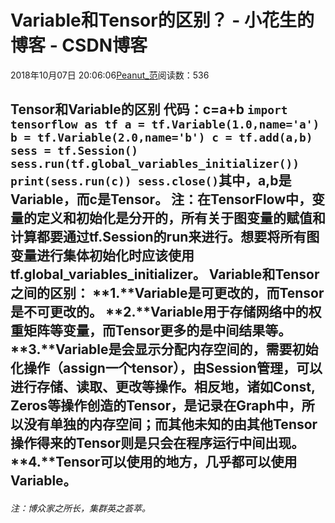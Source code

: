 
# Variable和Tensor的区别？ - 小花生的博客 - CSDN博客


2018年10月07日 20:06:06[Peanut_范](https://me.csdn.net/u013841196)阅读数：536


Tensor和Variable的区别
**代码：**c=a+b
`import tensorflow as tf
a = tf.Variable(1.0,name='a')
b = tf.Variable(2.0,name='b')
c = tf.add(a,b)
sess = tf.Session()
sess.run(tf.global_variables_initializer())
print(sess.run(c))
sess.close()`其中，a,b是**Variable**，而c是**Tensor**。
**注：**在TensorFlow中，变量的定义和初始化是分开的，所有关于图变量的赋值和计算都要通过**tf.Session的run来进行**。想要将所有图变量进行集体初始化时应该使用**tf.global_variables_initializer**。
**Variable和Tensor之间的区别：**
**1.**Variable是可更改的，而Tensor是不可更改的。
**2.**Variable用于存储网络中的权重矩阵等变量，而Tensor更多的是中间结果等。
**3.**Variable是会显示分配内存空间的，需要初始化操作（assign一个tensor），由Session管理，可以进行存储、读取、更改等操作。相反地，诸如Const, Zeros等操作创造的Tensor，是记录在Graph中，所以没有单独的内存空间；而其他未知的由其他Tensor操作得来的Tensor则是只会在程序运行中间出现。
**4.**Tensor可以使用的地方，几乎都可以使用Variable。
---

###### 注：博众家之所长，集群英之荟萃。

